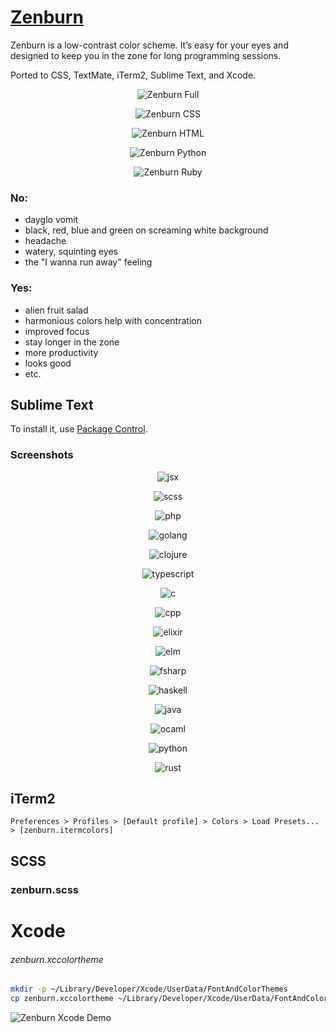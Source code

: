 # [Zenburn](https://github.com/jnurmine/Zenburn/)

Zenburn is a low-contrast color scheme. It’s easy for your eyes and designed to keep you in the zone for long programming sessions.

Ported to CSS, TextMate, iTerm2, Sublime Text, and Xcode.

<p align="center">
  <img src="https://github.com/ryanolsonx/zenburn/raw/main/screenshots/full.png" alt="Zenburn Full" />
</p>
<p align="center">
  <img src="https://github.com/ryanolsonx/zenburn/raw/main/screenshots/css.png" alt="Zenburn CSS" />
</p>
<p align="center">
  <img src="https://github.com/ryanolsonx/zenburn/raw/main/screenshots/html.png" alt="Zenburn HTML" />
</p>
<p align="center">
  <img src="https://github.com/ryanolsonx/zenburn/raw/main/screenshots/python.png" alt="Zenburn Python" />
</p>
<p align="center">
  <img src="https://github.com/ryanolsonx/zenburn/raw/main/screenshots/ruby.png" alt="Zenburn Ruby" />
</p>

### No:

  - dayglo vomit
  - black, red, blue and green on screaming white background
  - headache
  - watery, squinting eyes
  - the "I wanna run away" feeling

### Yes:

  + alien fruit salad
  + harmonious colors help with concentration
  + improved focus
  + stay longer in the zone
  + more productivity
  + looks good
  + etc.

## Sublime Text

To install it, use [Package Control](https://packagecontrol.io/packages/zenburn).

### Screenshots

<p align="center"><img src="https://github.com/ryanolsonx/zenburn/raw/main/screenshots/jsx.png" alt="jsx" /></p>
<p align="center"><img src="https://github.com/ryanolsonx/zenburn/raw/main/screenshots/scss.png" alt="scss" /></p>
<p align="center"><img src="https://github.com/ryanolsonx/zenburn/raw/main/screenshots/php.png" alt="php" /></p>
<p align="center"><img src="https://github.com/ryanolsonx/zenburn/raw/main/screenshots/golang.png" alt="golang" /></p>
<p align="center"><img src="https://github.com/ryanolsonx/zenburn/raw/main/screenshots/clojure.png" alt="clojure" /></p>
<p align="center"><img src="https://github.com/ryanolsonx/zenburn/raw/main/screenshots/typescript.png" alt="typescript" /></p>
<p align="center"><img src="https://github.com/ryanolsonx/zenburn/raw/main/screenshots/c.png" alt="c" /></p>
<p align="center"><img src="https://github.com/ryanolsonx/zenburn/raw/main/screenshots/cpp.png" alt="cpp" /></p>
<p align="center"><img src="https://github.com/ryanolsonx/zenburn/raw/main/screenshots/elixir.png" alt="elixir" /></p>
<p align="center"><img src="https://github.com/ryanolsonx/zenburn/raw/main/screenshots/elm.png" alt="elm" /></p>
<p align="center"><img src="https://github.com/ryanolsonx/zenburn/raw/main/screenshots/fsharp.png" alt="fsharp" /></p>
<p align="center"><img src="https://github.com/ryanolsonx/zenburn/raw/main/screenshots/haskell.png" alt="haskell" /></p>
<p align="center"><img src="https://github.com/ryanolsonx/zenburn/raw/main/screenshots/java.png" alt="java" /></p>
<p align="center"><img src="https://github.com/ryanolsonx/zenburn/raw/main/screenshots/ocaml.png" alt="ocaml" /></p>
<p align="center"><img src="https://github.com/ryanolsonx/zenburn/raw/main/screenshots/python.png" alt="python" /></p>
<p align="center"><img src="https://github.com/ryanolsonx/zenburn/raw/main/screenshots/rust.png" alt="rust" /></p>

## iTerm2

`Preferences > Profiles > [Default profile] > Colors > Load Presets... > [zenburn.itermcolors]`

## SCSS

### zenburn.scss

# Xcode

###### zenburn.xccolortheme

```bash
mkdir -p ~/Library/Developer/Xcode/UserData/FontAndColorThemes
cp zenburn.xccolortheme ~/Library/Developer/Xcode/UserData/FontAndColorThemes
```

![Zenburn Xcode Demo](http://media.colinta.com/zenburn/xcode.png "Zenburn Xcode Demo")
